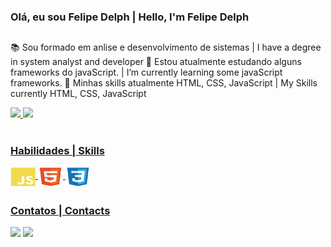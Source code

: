 ### Olá, eu sou Felipe Delph | Hello, I'm Felipe Delph

##

📚 Sou formado em anlise e desenvolvimento de sistemas | I have a degree in system analyst and developer
🎯 Estou atualmente estudando alguns frameworks do javaScript. | I’m currently learning some javaScript frameworks.
🥇 Minhas skills atualmente HTML, CSS, JavaScript | My Skills currently HTML, CSS, JavaScript

<div>
  <a href="https://github.com/felipedelph">
    <img height="170em" src="https://github-readme-stats.vercel.app/api?username=felipedelph&show_icons=true&theme=tokyonight&include_all_commits=true&count_private=true"/>
    <img height="170em" src="https://github-readme-stats.vercel.app/api/top-langs/?username=felipedelph&layout=compact&langs_count=7&theme=tokyonight"/>
</div>

  
  
 <div style="display: inline_block"><br>
  <h3>Habilidades | Skills</h3> 
  <img align="center" alt="Rafa-Js" height="30" width="40" src="https://raw.githubusercontent.com/devicons/devicon/master/icons/javascript/javascript-plain.svg">
  <img align="center" alt="skill-HTML" height="30" width="40" src="https://raw.githubusercontent.com/devicons/devicon/master/icons/html5/html5-original.svg">
  <img align="center" alt="skill-CSS" height="30" width="40" src="https://raw.githubusercontent.com/devicons/devicon/master/icons/css3/css3-original.svg">
  </div> 
  
  ##
  
 <div> 
  <h3>Contatos | Contacts</h3> 
  <a href = "mailto:felipebacelosdev@gmail.com"><img src="https://img.shields.io/badge/-Gmail-%23333?style=for-the-badge&logo=gmail&logoColor=white" target="_blank"></a>
  <a href="https://www.linkedin.com/in/felipe-barcelos-0b644389" target="_blank"><img src="https://img.shields.io/badge/-LinkedIn-%230077B5?style=for-the-badge&logo=linkedin&logoColor=white" target="_blank"></a> 
  
</div> 

